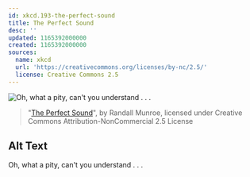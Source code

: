 ```yaml
---
id: xkcd.193-the-perfect-sound
title: The Perfect Sound
desc: ''
updated: 1165392000000
created: 1165392000000
sources:
  name: xkcd
  url: 'https://creativecommons.org/licenses/by-nc/2.5/'
  license: Creative Commons 2.5
---
```

![Oh, what a pity, can't you understand . . .](https://imgs.xkcd.com/comics/the_perfect_sound.png)
> "[The Perfect Sound](https://xkcd.com/193/)", by Randall Munroe, licensed under Creative Commons Attribution-NonCommercial 2.5 License

## Alt Text
Oh, what a pity, can't you understand . . .
